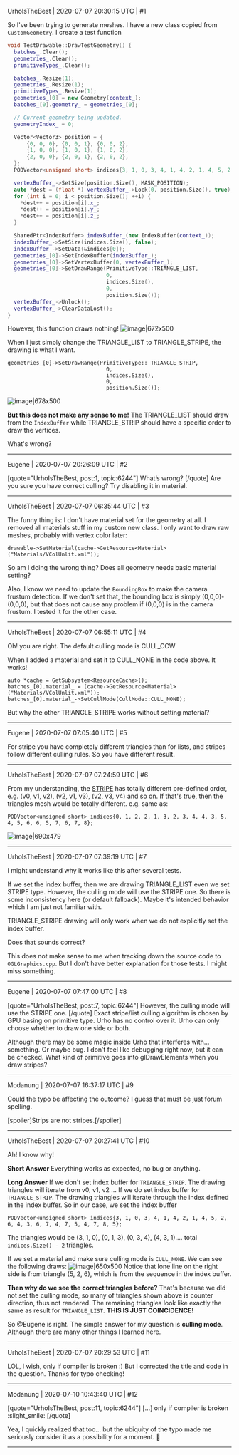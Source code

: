 UrhoIsTheBest | 2020-07-07 20:30:15 UTC | #1

So I've been trying to generate meshes.
I have a new class copied from ```CustomGeometry```.
I create a test function
```c++
void TestDrawable::DrawTestGeometry() {
  batches_.Clear();
  geometries_.Clear();
  primitiveTypes_.Clear();

  batches_.Resize(1);
  geometries_.Resize(1);
  primitiveTypes_.Resize(1);
  geometries_[0] = new Geometry(context_);
  batches_[0].geometry_ = geometries_[0];

  // Current geometry being updated.
  geometryIndex_ = 0;

  Vector<Vector3> position = {
      {0, 0, 0}, {0, 0, 1}, {0, 0, 2},
      {1, 0, 0}, {1, 0, 1}, {1, 0, 2},
      {2, 0, 0}, {2, 0, 1}, {2, 0, 2},
  };
  PODVector<unsigned short> indices{3, 1, 0, 3, 4, 1, 4, 2, 1, 4, 5, 2, 6, 4, 3, 6, 7, 4, 7, 5, 4, 7, 8, 5};

  vertexBuffer_->SetSize(position.Size(), MASK_POSITION);
  auto *dest = (float *) vertexBuffer_->Lock(0, position.Size(), true);
  for (int i = 0; i < position.Size(); ++i) {
    *dest++ = position[i].x_;
    *dest++ = position[i].y_;
    *dest++ = position[i].z_;
  }

  SharedPtr<IndexBuffer> indexBuffer_(new IndexBuffer(context_));
  indexBuffer_->SetSize(indices.Size(), false);
  indexBuffer_->SetData(&indices[0]);
  geometries_[0]->SetIndexBuffer(indexBuffer_);
  geometries_[0]->SetVertexBuffer(0, vertexBuffer_);
  geometries_[0]->SetDrawRange(PrimitiveType::TRIANGLE_LIST,
                               0,
                               indices.Size(),
                               0,
                               position.Size());
  vertexBuffer_->Unlock();
  vertexBuffer_->ClearDataLost();
}
```

However, this function draws nothing! 
![image|672x500](upload://xVPQFXnyiKKOmzJdzkCuCnMJSjr.png) 


When I just simply change the TRIANGLE_LIST to TRIANGLE_STRIPE, the drawing is what I want.
```
geometries_[0]->SetDrawRange(PrimitiveType:: TRIANGLE_STRIP,
                               0,
                               indices.Size(),
                               0,
                               position.Size());
```
![image|678x500](upload://1mD2SUWENP7Ojzh2iLokrojtIpw.png) 

**But this does not make any sense to me!**
The TRIANGLE_LIST should draw from the ```IndexBuffer``` while TRIANGLE_STRIP should have a specific order to draw the vertices.

What's wrong?

-------------------------

Eugene | 2020-07-07 20:26:09 UTC | #2

[quote="UrhoIsTheBest, post:1, topic:6244"]
What’s wrong?
[/quote]
Are you sure you have correct culling? Try disabling it in material.

-------------------------

UrhoIsTheBest | 2020-07-07 06:35:44 UTC | #3

The funny thing is: I don't have material set for the geometry at all. I removed all materials stuff in my custom new class. I only want to draw raw meshes, probably with vertex color later:
```
drawable->SetMaterial(cache->GetResource<Material>("Materials/VColUnlit.xml"));
```
So am I doing the wrong thing?
Does all geometry needs basic material setting?

Also, I know we need to update the ```BoundingBox``` to make the camera frustum detection. If we don't set that, the bounding box is simply (0,0,0)-(0,0,0), but that does not cause any problem if (0,0,0) is in the camera frustum. I tested it for the other case.

-------------------------

UrhoIsTheBest | 2020-07-07 06:55:11 UTC | #4

Oh! you are right. The default culling mode is CULL_CCW

When I added a material and set it to CULL_NONE in the code above. It works!
```
auto *cache = GetSubsystem<ResourceCache>();
batches_[0].material_ = (cache->GetResource<Material>("Materials/VColUnlit.xml"));
batches_[0].material_->SetCullMode(CullMode::CULL_NONE);
```

But why the other TRIANGLE_STRIPE works without setting material?

-------------------------

Eugene | 2020-07-07 07:05:40 UTC | #5

For stripe you have completely different triangles than for lists, and stripes follow different culling rules. So you have different result.

-------------------------

UrhoIsTheBest | 2020-07-07 07:24:59 UTC | #6

From my understanding, the [STRIPE](https://en.wikipedia.org/wiki/Triangle_strip) has totally different pre-defined order, e.g. (v0, v1, v2), (v2, v1, v3), (v2, v3, v4) and so on. If that's true, then the triangles mesh would be totally different.
e.g. same as:
```
PODVector<unsigned short> indices{0, 1, 2, 2, 1, 3, 2, 3, 4, 4, 3, 5, 4, 5, 6, 6, 5, 7, 6, 7, 8};
```

![image|690x479](upload://AoQr6zDJzODuxCumzCV1DcCFpMo.png)

-------------------------

UrhoIsTheBest | 2020-07-07 07:39:19 UTC | #7

I might understand why it works like this after several tests.

If we set the index buffer, then we are drawing TRIANGLE_LIST even we set STRIPE type. However, the culling mode will use the STRIPE one. So there is some inconsistency here (or default fallback). Maybe it's intended behavior which I am just not familiar with.

TRIANGLE_STRIPE drawing will only work when we do not explicitly set the index buffer.

Does that sounds correct?

This does not make sense to me when tracking down the source code to ```OGLGraphics.cpp```. But I don't have better explanation for those tests. I might miss something.

-------------------------

Eugene | 2020-07-07 07:47:00 UTC | #8

[quote="UrhoIsTheBest, post:7, topic:6244"]
However, the culling mode will use the STRIPE one.
[/quote]
Exact stripe/list culling algorithm is chosen by GPU basing on primitive type. Urho has no control over it. Urho can only choose whether to draw one side or both.

Although there may be some magic inside Urho that interferes with... something. Or maybe bug. I don’t feel like debugging right now, but it can be checked. What kind of primitive goes into glDrawElements when you draw stripes?

-------------------------

Modanung | 2020-07-07 16:37:17 UTC | #9

Could the typo be affecting the outcome? I guess that must be just forum spelling.

[spoiler]Strips are not stripes.[/spoiler]

-------------------------

UrhoIsTheBest | 2020-07-07 20:27:41 UTC | #10

Ah! I know why!

**Short Answer**
Everything works as expected, no bug or anything.

**Long Answer**
If we don't set index buffer for ```TRIANGLE_STRIP```. The drawing triangles will iterate from v0, v1, v2 ...
If we do set index buffer for ```TRIANGLE_STRIP```. The drawing triangles will iterate through the index defined in the index buffer.
So in our case, we set the index buffer
```
PODVector<unsigned short> indices{3, 1, 0, 3, 4, 1, 4, 2, 1, 4, 5, 2, 6, 4, 3, 6, 7, 4, 7, 5, 4, 7, 8, 5};
```
The triangles would be (3, 1, 0), (0, 1, 3), (0, 3, 4), (4, 3, 1).... total ```indices.Size() - 2``` triangles.

If we set a material and make sure culling mode is ```CULL_NONE```.
We can see the following draws:
![image|650x500](upload://zpWCAPNs4m65pINZf4dhEMbmu8g.png) 
Notice that lone line on the right side is from triangle (5, 2, 6), which is from the sequence in the index buffer.

**Then why do we see the correct triangles before?**
That's because we did not set the culling mode, so many of triangles shown above is counter direction, thus not rendered.
The remaining triangles look like exactly the same as result for ```TRIANGLE_LIST```. **THIS IS JUST COINCIDENCE!**

So @Eugene is right. The simple answer for my question is **culling mode**.
Although there are many other things I learned here.

-------------------------

UrhoIsTheBest | 2020-07-07 20:29:53 UTC | #11

LOL, I wish, only if compiler is broken :)
But I corrected the title and code in the question. Thanks for typo checking!

-------------------------

Modanung | 2020-07-10 10:43:40 UTC | #12

[quote="UrhoIsTheBest, post:11, topic:6244"]
[...] only if compiler is broken :slight_smile:
[/quote]

Yea, I quickly realized that too... but the ubiquity of the typo made me seriously consider it as a possibility for a moment. :slightly_smiling_face:

-------------------------

